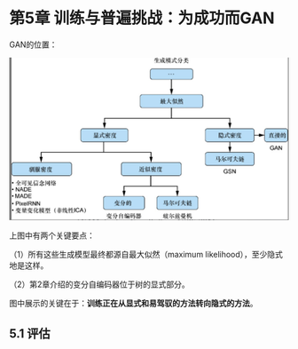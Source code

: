 # 第5章 训练与普遍挑战：为成功而GAN

GAN的位置：

![图5.1GAN的位置](./figures/图5.1GAN的位置.jpg)

上图中有两个关键要点：

（1）所有这些生成模型最终都源自最大似然（maximum likelihood），至少隐式地是这样。

（2）第2章介绍的变分自编码器位于树的显式部分。

图中展示的关键在于：**训练正在从显式和易驾驭的方法转向隐式的方法**。

## 5.1 评估
